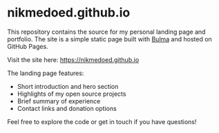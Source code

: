 # nikmedoed.github.io

This repository contains the source for my personal landing page and portfolio. The site is a simple static page built with [Bulma](https://bulma.io) and hosted on GitHub Pages.

Visit the site here: <https://nikmedoed.github.io>

The landing page features:

- Short introduction and hero section
- Highlights of my open source projects
- Brief summary of experience
- Contact links and donation options

Feel free to explore the code or get in touch if you have questions!
